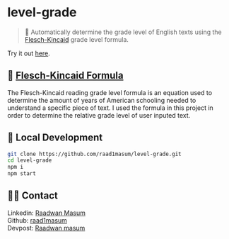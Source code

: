 # level-grade
> 📘 Automatically determine the grade level of English texts using the [Flesch-Kincaid](https://en.wikipedia.org/wiki/Flesch%E2%80%93Kincaid_readability_tests) grade level formula.

Try it out [here](https://level-grade.raadwan.com/).

## 🧮 [Flesch-Kincaid Formula](https://en.wikipedia.org/wiki/Flesch%E2%80%93Kincaid_readability_tests)

The Flesch-Kincaid reading grade level formula is an equation used to determine the amount of years of American schooling needed to understand a specific piece of text. I used the formula in this project in order to determine the relative grade level of user inputed text.

## 🚀 Local Development
```sh
git clone https://github.com/raad1masum/level-grade.git
cd level-grade
npm i
npm start
```

## 👨‍💻 Contact

Linkedin: [Raadwan Masum](https://www.linkedin.com/in/raadwan-masum-9147bb1a5)
<br>
Github: [raad1masum](https://github.com/raad1masum)
<br>
Devpost: [Raadwan masum](https://devpost.com/raad1masum)
